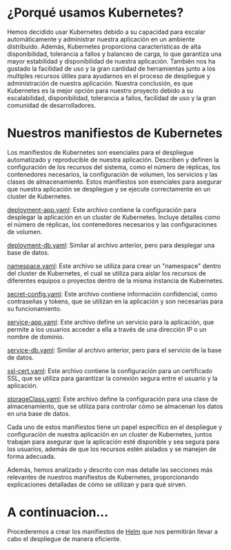 # ¿Porqué usamos Kubernetes?

Hemos decidido usar Kubernetes debido a su capacidad para escalar automáticamente y administrar nuestra aplicación en un ambiente distribuido. Además, Kubernetes proporciona características de alta disponibilidad, tolerancia a fallos y balanceo de carga, lo que garantiza una mayor estabilidad y disponibilidad de nuestra aplicación. También nos ha gustado la facilidad de uso y la gran cantidad de herramientas junto a los multiples recursos útiles para ayudarnos en el proceso de despliegue y administración de nuestra aplicación. Nuestra conclusión, es que Kubernetes es la mejor opción para nuestro proyecto debido a su escalabilidad, disponibilidad, tolerancia a fallos, facilidad de uso y la gran comunidad de desarrolladores.

# Nuestros manifiestos de Kubernetes

Los manifiestos de Kubernetes son esenciales para el despliegue automatizado y reproducible de nuestra aplicación. Describen y definen la configuración de los recursos del sistema, como el número de réplicas, los contenedores necesarios, la configuración de volumen, los servicios y las clases de almacenamiento. Estos manifiestos son esenciales para asegurar que nuestra aplicación se despliegue y se ejecute correctamente en un cluster de Kubernetes.

[deployment-app.yaml](./deployment-app.yaml): Este archivo contiene la configuración para desplegar la aplicación en un cluster de Kubernetes. Incluye detalles como el número de réplicas, los contenedores necesarios y las configuraciones de volumen.

[deployment-db.yaml](./deployment-db.yaml): Similar al archivo anterior, pero para desplegar una base de datos.

[namespace.yaml](./namespace.yaml): Este archivo se utiliza para crear un "namespace" dentro del cluster de Kubernetes, el cual se utiliza para aislar los recursos de diferentes equipos o proyectos dentro de la misma instancia de Kubernetes.

[secret-config.yaml](./secret-config.yaml): Este archivo contiene información confidencial, como contraseñas y tokens, que se utilizan en la aplicación y son necesarias para su funcionamiento.

[service-app.yaml](./service-app.yaml): Este archivo define un servicio para la aplicación, que permite a los usuarios acceder a ella a través de una dirección IP o un nombre de dominio.

[service-db.yaml](./service-db.yaml): Similar al archivo anterior, pero para el servicio de la base de datos.

[ssl-cert.yaml](./ssl-cert.yaml): Este archivo contiene la configuración para un certificado SSL, que se utiliza para garantizar la conexión segura entre el usuario y la aplicación.

[storageClass.yaml](./storageClass.yaml): Este archivo define la configuración para una clase de almacenamiento, que se utiliza para controlar cómo se almacenan los datos en una base de datos.


Cada uno de estos manifiestos tiene un papel específico en el despliegue y configuración de nuestra aplicación en un cluster de Kubernetes, juntos trabajan para asegurar que la aplicación esté disponible y sea segura para los usuarios, además de que los recursos estén aislados y se manejen de forma adecuada.

Además, hemos analizado y descrito con mas detalle las secciones más relevantes de nuestros manifiestos de Kubernetes, proporcionando explicaciones detalladas de cómo se utilizan y para qué sirven.

# A continuacion...

Procederemos a crear los manifiestos de [Helm](../quiz-app-helm/README-helm.md) que nos permitirán llevar a cabo el despliegue de manera eficiente.
